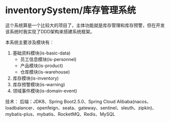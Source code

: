 # inventorySystem/库存管理系统
这个系统算是一个比较大的项目了，主体功能就是库存管理和库存预警，但在开发该系统时我实现了DDD架构来搭建系统框架。

本系统主要涉及模块有：
1. 基础资料模块(is-basic-data)
   - 员工信息模块(is-personnel)
   - 产品模块(is-product)
   - 仓库模块(is-warehouse)
2. 库存模块(is-inventory)
3. 库存预警模块(is-warning)
4. 领域事件模块(is-domain-event)

技术：
后端：JDK8、Spring Boot2.5.0、Spring Cloud Alibaba(nacos、loadbalancer、openfeign、seata、gateway、sentinel、sleuth、zipkin)、mybatis-plus、mybatis、RocketMQ、Redis、MySQL
